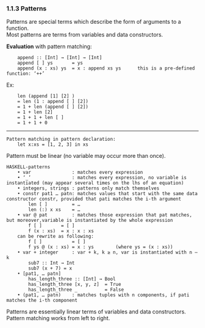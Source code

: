 ### 1.1.3 Patterns
Patterns are special terms which describe the form of arguments to a function.  
Most patterns are terms from variables and data constructors.

**Evaluation** with pattern matching:

        append :: [Int] → [Int] → [Int]
        append [ ] ys       = ys
        append (x : xs) ys  = x : append xs ys      this is a pre-defined function: ‘++’
Ex:

        len (append [1] [2] )
        = len (1 : append [ ] [2])
        = 1 + len (append [ ] [2])
        = 1 + len [2]
        = 1 + 1 + len [ ]
        = 1 + 1 + 0
---
    Pattern matching in pattern declaration:
	    let x:xs = [1, 2, 3] in xs
Pattern must be linear (no variable may occur more than once).

    HASKELL-patterns
        • var               : matches every expression
        • ‘_’               : matches every expression, no variable is instantiated (may appear several times on the lhs of an equation)
        • integers, strings : patterns only match themselves
        • constr pat1 … patn: matches values that start with the same data constructor constr, provided that pati matches the i-th argument
            len [ ]         = …
            len (:) x xs    = …
        • var @ pat         : matches those expression that pat matches, but moreover,variable is instantiated by the whole expression
            f [ ]       = [ ]
            f (x : xs)  = x : x : xs
        can be rewrite as following:
            f [ ]           = [ ]
            f ys @ (x : xs) = x : ys        (where ys = (x : xs))
        • var + integer     : var + k, k ≥ n, var is instantiated with n – k
            sub7 :: Int → Int
            sub7 (x + 7) = x
        • [pat1, … patn]
            has_length_three :: [Int] → Bool
            has_length_three [x, y, z]  = True
            has_length_three _          = False
        • (pat1, … patn)    : matches tuples with n components, if pati matches the i-th component

Patterns are essentially linear terms of variables and data constructors.   
Pattern matching works from left to right.


